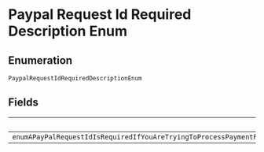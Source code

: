 
# Paypal Request Id Required Description Enum

## Enumeration

`PaypalRequestIdRequiredDescriptionEnum`

## Fields

| Name |
|  --- |
| `enumAPayPalRequestIdIsRequiredIfYouAreTryingToProcessPaymentForAnOrderPleaseSpecifyAPayPalRequestIdOrCreateTheOrderWithoutAPaymentSourceSpecified` |

